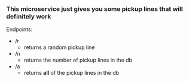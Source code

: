 ### This microservice just gives you some pickup lines that will definitely work

Endpoints:

- /r
  - returns a random pickup line
- /n
  - returns the number of pickup lines in the db
- /a
  - returns **all** of the pickup lines in the db
